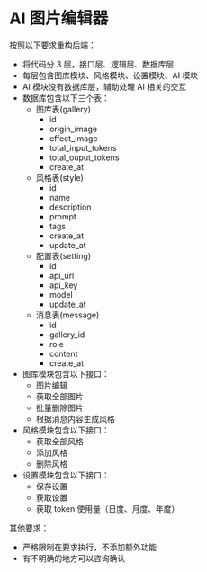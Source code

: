 # AI 图片编辑器


按照以下要求重构后端：
- 将代码分 3 层，接口层、逻辑层、数据库层
- 每层包含图库模块、风格模块、设置模块、AI 模块
- AI 模块没有数据库层，辅助处理 AI 相关的交互
- 数据库包含以下三个表：
    - 图库表(gallery)
        - id
        - origin_image
        - effect_image
        - total_input_tokens
        - total_ouput_tokens
        - create_at
    - 风格表(style)
        - id
        - name
        - description
        - prompt
        - tags
        - create_at
        - update_at
    - 配置表(setting)
        - id
        - api_url
        - api_key
        - model
        - update_at
    - 消息表(message)
        - id
        - gallery_id
        - role
        - content
        - create_at
- 图库模块包含以下接口：
    - 图片编辑
    - 获取全部图片
    - 批量删除图片
    - 根据消息内容生成风格
- 风格模块包含以下接口：
    - 获取全部风格
    - 添加风格
    - 删除风格
- 设置模块包含以下接口：
    - 保存设置
    - 获取设置
    - 获取 token 使用量（日度、月度、年度）
    
其他要求：
- 严格限制在要求执行，不添加额外功能
- 有不明确的地方可以咨询确认